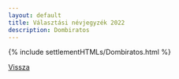 ```yaml
---
layout: default
title: Választási névjegyzék 2022
description: Dombiratos
---
```


{% include settlementHTMLs/Dombiratos.html %}

[Vissza](./)